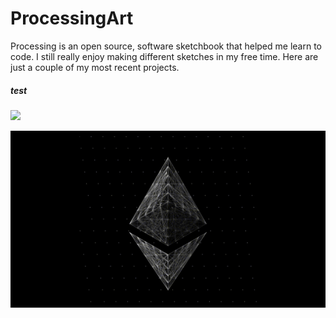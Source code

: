 # ProcessingArt

Processing is an open source, software sketchbook that helped me learn to code. I still really enjoy making different sketches in my free time. Here are just a couple of my most recent projects. 

##### test

![](https://github.com/AdamPetersPortfolio/ProcessingArt/blob/main/RainbowEthereum.gif)

![](https://github.com/AdamPetersPortfolio/ProcessingArt/blob/main/TesselationEth.gif)
